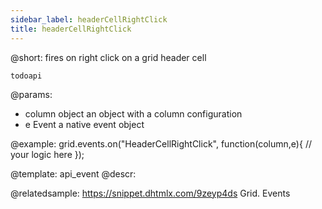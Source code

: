 ```yaml
---
sidebar_label: headerCellRightClick
title: headerCellRightClick
---          
```


@short: fires on right click on a grid header cell

```todoapi ```

@params:
- column		object		an object with a column configuration
- e				Event		a native event object


@example:
grid.events.on("HeaderCellRightClick", function(column,e){
    // your logic here
});


@template: api_event
@descr:

@relatedsample:
https://snippet.dhtmlx.com/9zeyp4ds	Grid. Events

